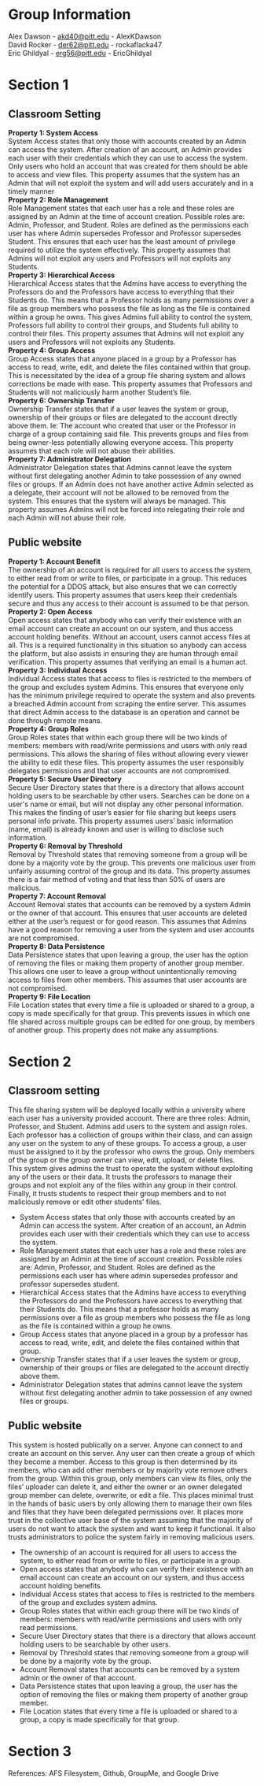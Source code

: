 # Group Information
Alex Dawson - akd40@pitt.edu - AlexKDawson  
David Rocker - der62@pitt.edu - rockaflacka47  
Eric Ghildyal - erg56@pitt.edu - EricGhildyal  


# Section 1
## Classroom Setting
**Property 1: System Access**  
System Access states that only those with accounts created by an Admin can access the system. After creation of an account, an Admin provides each user with their credentials which they can use to access the system. Only users who hold an account that was created for them should be able to access and view files. This property assumes that the system has an Admin that will not exploit the system and will add users accurately and in a timely manner  
**Property 2: Role Management**  
Role Management states that each user has a role and these roles are assigned by an Admin at the time of account creation. Possible roles are: Admin, Professor, and Student. Roles are defined as the permissions each user has where Admin supersedes Professor and Professor supersedes Student. This ensures that each user has the least amount of privilege required to utilize the system effectively. This property assumes that Admins will not exploit any users and Professors will not exploits any Students.  
**Property 3: Hierarchical Access**  
Hierarchical Access states that the Admins have access to everything the Professors do and the Professors have access to everything that their Students do. This means that a Professor holds as many permissions over a file as group members who possess the file as long as the file is contained within a group he owns. This gives Admins full ability to control the system, Professors full ability to control their groups, and Students full ability to control their files. This property assumes that Admins will not exploit any users and Professors will not exploits any Students.  
**Property 4: Group Access**  
Group Access states that anyone placed in a group by a Professor has access to read, write, edit, and delete the files contained within that group. This is necessitated by the idea of a group file sharing system and allows corrections be made with ease. This property assumes that Professors and Students will not maliciously harm another Student’s file.  
**Property 6: Ownership Transfer**  
Ownership Transfer states that if a user leaves the system or group, ownership of their groups or files are delegated to the account directly above them. Ie: The account who created that user or the Professor in charge of a group containing said file. This prevents groups and files from being owner-less potentially allowing everyone access. This property assumes that each role will not abuse their abilities.  
**Property 7:  Administrator Delegation**  
Administrator Delegation states that Admins cannot leave the system without first delegating another Admin to take possession of any owned files or groups. If an Admin does not have another active Admin selected as a delegate, their account will not be allowed to be removed from the system. This ensures that the system will always be managed. This property assumes Admins will not be forced into relegating their role and each Admin will not abuse their role.

## Public website
**Property 1: Account Benefit**  
The ownership of an account is required for all users to access the system, to either read from or write to files, or participate in a group. This reduces the potential for a DDOS attack, but also ensures that we can correctly identify users. This property assumes that users keep their credentials secure and thus any access to their account is assumed to be that person.  
**Property 2: Open Access**  
Open access states that anybody who can verify their existence with an email account can create an account on our system, and thus access account holding benefits. Without an account, users cannot access files at all. This is a required functionality in this situation so anybody can access the platform, but also assists in ensuring they are human through email verification. This property assumes that verifying an email is a human act.  
**Property 3: Individual Access**  
Individual Access states that access to files is restricted to the members of the group and excludes system Admins. This ensures that everyone only has the minimum privilege required to operate the system and also prevents a breached Admin account from scraping the entire server. This assumes that direct Admin access to the database is an operation and cannot be done through remote means.  
**Property 4: Group Roles**  
Group Roles states that within each group there will be two kinds of members: members with read/write permissions and users with only read permissions. This allows the sharing of files without allowing every viewer the ability to edit these files. This property assumes the user responsibly delegates permissions and that user accounts are not compromised.  
**Property 5: Secure User Directory**  
Secure User Directory states that there is a directory that allows account holding users to be searchable by other users. Searches can be done on a user's name or email, but will not display any other personal information. This makes the finding of user’s easier for file sharing but keeps users personal info private. This property assumes users’ basic information (name, email) is already known and user is willing to disclose such information.  
**Property 6: Removal by Threshold**  
 Removal by Threshold states that removing someone from a group will be done by a majority vote by the group. This prevents one malicious user from unfairly assuming control of the group and its data. This property assumes there is a fair method of voting and that less than 50% of users are malicious.  
**Property 7:  Account Removal**   
Account Removal states that accounts can be removed by a system Admin or the owner of that account. This ensures that user accounts are deleted either at the user’s request or for good reason. This assumes that Admins have a good reason for removing a user from the system and user accounts are not compromised.  
**Property 8: Data Persistence**  
	Data Persistence states that upon leaving a group, the user has the option of removing the files or making them property of another group member. This allows one user to leave a group without unintentionally removing access to files from other members. This assumes that user accounts are not compromised.  
**Property 9: File Location**   
	File Location states that every time a file is uploaded or shared to a group, a copy is made specifically for that group. This prevents issues in which one file shared across multiple groups can be edited for one group, by members of another group. This property does not make any assumptions.

  # Section 2
## Classroom setting
  This file sharing system will be deployed locally within a university where each user has a university provided account. There are three roles: Admin, Professor, and Student. Admins add users to the system and assign roles. Each professor has a collection of groups within their class, and can assign any user on the system to any of these groups. To access a group, a user must be assigned to it by the professor who owns the group. Only members of the group or the group owner can view, edit, upload, or delete files.  
  This system gives admins the trust to operate the system without exploiting any of the users or their data. It trusts the professors to manage their groups and not exploit any of the files within any group in their control. Finally, it trusts students to respect their group members and to not maliciously remove or edit other students’ files.
- System Access states that only those with accounts created by an Admin can access the system. After creation of an account, an Admin provides each user with their credentials which they can use to access the system.
- Role Management states that each user has a role and these roles are assigned by an Admin at the time of account creation. Possible roles are: Admin, Professor, and Student. Roles are defined as the permissions each user has where admin supersedes professor and professor supersedes student.
- Hierarchical Access states that the Admins have access to everything the Professors do and the Professors have access to everything that their Students do. This means that a professor holds as many permissions over a file as group members who possess the file as long as the file is contained within a group he owns.
- Group Access states that anyone placed in a group by a professor has access to read, write, edit, and delete the files contained within that group.
- Ownership Transfer states that if a user leaves the system or group, ownership of their groups or files are delegated to the account directly above them.
- Administrator Delegation states that admins cannot leave the system without first delegating another admin to take possession of any owned files or groups.

## Public website
This system is hosted publically on a server. Anyone can connect to and create an account on this server. Any user can then create a group of which they become a member. Access to this group is then determined by its members, who can add other members or by majority vote remove others from the group. Within this group, only members can view its files, only the files’ uploader can delete it, and either the owner or an owner delegated group member can delete, overwrite, or edit a file.
This places minimal trust in the hands of basic users by only allowing them to manage their own files and files that they have been delegated permissions over. It places more trust in the collective user base of the system assuming that the majority of users do not want to attack the system and want to keep it functional. It also trusts administrators to police the system fairly in removing malicious users.

- The ownership of an account is required for all users to access the system, to either read from or write to files, or participate in a group.
- Open access states that anybody who can verify their existence with an email account can create an account on our system, and thus access account holding benefits.
- Individual Access states that access to files is restricted to the members of the group and excludes system admins.
- Group Roles states that within each group there will be two kinds of members: members with read/write permissions and users with only read permissions.
- Secure User Directory states that there is a directory that allows account holding users to be searchable by other users.
- Removal by Threshold states that removing someone from a group will be done by a majority vote by the group.
- Account Removal states that accounts can be removed by a system admin or the owner of that account.
- Data Persistence states that upon leaving a group, the user has the option of removing the files or making them property of another group member.
- File Location states that every time a file is uploaded or shared to a group, a copy is made specifically for that group.

# Section 3
References: AFS Filesystem, Github, GroupMe, and Google Drive
